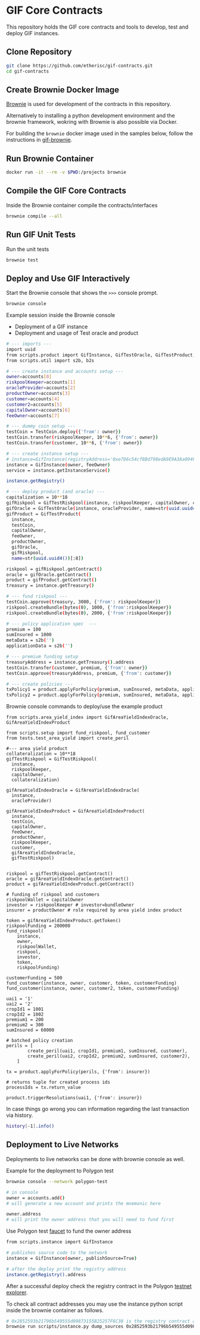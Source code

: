 # GIF Core Contracts

This repository holds the GIF core contracts and tools to develop, test and deploy GIF instances.

## Clone Repository

```bash
git clone https://github.com/etherisc/gif-contracts.git
cd gif-contracts
```

## Create Brownie Docker Image

[Brownie](https://eth-brownie.readthedocs.io/en/stable) is used for development of the contracts in this repository.

Alternatively to installing a python development environment and the brownie framework, wokring with Brownie is also possible via Docker.

For building the `brownie` docker image used in the samples below, follow the instructions in [gif-brownie](https://github.com/etherisc/gif-brownie).


## Run Brownie Container

```bash
docker run -it --rm -v $PWD:/projects brownie
```

## Compile the GIF Core Contracts

Inside the Brownie container compile the contracts/interfaces

```bash
brownie compile --all
```

## Run GIF Unit Tests

Run the unit tests
```bash
brownie test
```

## Deploy and Use GIF Interactively

Start the Brownie console that shows the `>>>` console prompt.
```bash
brownie console
```

Example session inside the Brownie console

* Deployment of a GIF instance
* Deployment and usage of Test oracle and product

```bash
# --- imports ---
import uuid
from scripts.product import GifInstance, GifTestOracle, GifTestProduct, GifTestRiskpool
from scripts.util import s2b, b2s

# --- create instance and accounts setup ---
owner=accounts[0]
riskpoolKeeper=accounts[1]
oracleProvider=accounts[2]
productOwner=accounts[3]
customer=accounts[4]
customer2=accounts[5]
capitalOwner=accounts[6]
feeOwner=accounts[7]

# --- dummy coin setup ---
testCoin = TestCoin.deploy({'from': owner})
testCoin.transfer(riskpoolKeeper, 10**6, {'from': owner})
testCoin.transfer(customer, 10**6, {'from': owner})

# --- create instance setup ---
# instance=GifInstance(registryAddress='0xe7D6c54cf8Bd798edA9E9A3Aa094Fb01EF34C251', owner=owner)
instance = GifInstance(owner, feeOwner)
service = instance.getInstanceService()

instance.getRegistry()

# --- deploy product (and oracle) ---
capitalization = 10**18
gifRiskpool = GifTestRiskpool(instance, riskpoolKeeper, capitalOwner, capitalization)
gifOracle = GifTestOracle(instance, oracleProvider, name=str(uuid.uuid4())[:8])
gifProduct = GifTestProduct(
  instance,
  testCoin,
  capitalOwner,
  feeOwner,
  productOwner,
  gifOracle,
  gifRiskpool,
  name=str(uuid.uuid4())[:8])

riskpool = gifRiskpool.getContract()
oracle = gifOracle.getContract()
product = gifProduct.getContract()
treasury = instance.getTreasury()

# --- fund riskpool ---
testCoin.approve(treasury, 3000, {'from': riskpoolKeeper})
riskpool.createBundle(bytes(0), 1000, {'from':riskpoolKeeper})
riskpool.createBundle(bytes(0), 2000, {'from':riskpoolKeeper})

# --- policy application spec  ---
premium = 100
sumInsured = 1000
metaData = s2b('')
applicationData = s2b('')

# --- premium funding setup
treasuryAddress = instance.getTreasury().address
testCoin.transfer(customer, premium, {'from': owner})
testCoin.approve(treasuryAddress, premium, {'from': customer})

# --- create policies ---
txPolicy1 = product.applyForPolicy(premium, sumInsured, metaData, applicationData, {'from':customer})
txPolicy2 = product.applyForPolicy(premium, sumInsured, metaData, applicationData, {'from':customer})
```

Brownie console commands to deploy/use the example product

```shell
from scripts.area_yield_index import GifAreaYieldIndexOracle, GifAreaYieldIndexProduct

from scripts.setup import fund_riskpool, fund_customer
from tests.test_area_yield import create_peril 

#--- area yield product
collateralization = 10**18
gifTestRiskpool = GifTestRiskpool(
  instance, 
  riskpoolKeeper, 
  capitalOwner, 
  collateralization)

gifAreaYieldIndexOracle = GifAreaYieldIndexOracle(
  instance, 
  oracleProvider)

gifAreaYieldIndexProduct = GifAreaYieldIndexProduct(
  instance, 
  testCoin,
  capitalOwner,
  feeOwner,
  productOwner,
  riskpoolKeeper,
  customer,
  gifAreaYieldIndexOracle,
  gifTestRiskpool)


riskpool = gifTestRiskpool.getContract()
oracle = gifAreaYieldIndexOracle.getContract()
product = gifAreaYieldIndexProduct.getContract()

# funding of riskpool and customers
riskpoolWallet = capitalOwner
investor = riskpoolKeeper # investor=bundleOwner
insurer = productOwner # role required by area yield index product

token = gifAreaYieldIndexProduct.getToken()
riskpoolFunding = 200000
fund_riskpool(
    instance, 
    owner, 
    riskpoolWallet, 
    riskpool, 
    investor, 
    token, 
    riskpoolFunding)

customerFunding = 500
fund_customer(instance, owner, customer, token, customerFunding)
fund_customer(instance, owner, customer2, token, customerFunding)

uai1 = '1'
uai2 = '2'
cropId1 = 1001
cropId2 = 1002
premium1 = 200
premium2 = 300
sumInsured = 60000

# batched policy creation
perils = [
        create_peril(uai1, cropId1, premium1, sumInsured, customer),
        create_peril(uai2, cropId2, premium2, sumInsured, customer2),
    ]

tx = product.applyForPolicy(perils, {'from': insurer})

# returns tuple for created process ids
processIds = tx.return_value

product.triggerResolutions(uai1, {'from': insurer})

```


In case things go wrong you can information regarding the last transaction via history.

```bash
history[-1].info()
```

## Deployment to Live Networks

Deployments to live networks can be done with brownie console as well.

Example for the deployment to Polygon test

```bash
brownie console --network polygon-test

# in console
owner = accounts.add()
# will generate a new account and prints the mnemonic here

owner.address
# will print the owner address that you will need to fund first
```

Use Polygon test [faucet](https://faucet.polygon.technology/) to fund the owner address
```bash
from scripts.instance import GifInstance

# publishes source code to the network
instance = GifInstance(owner, publishSource=True)

# after the deploy print the registry address
instance.getRegistry().address
```

After a successful deploy check the registry contract in the Polygon [testnet explorer](https://mumbai.polygonscan.com/).

To check all contract addresses you may use the instance python script inside the brownie container as follows.
```bash
# 0x2852593b21796b549555d09873155B25257F6C38 is the registry contract address
brownie run scripts/instance.py dump_sources 0x2852593b21796b549555d09873155B25257F6C38 --network polygon-test
```
